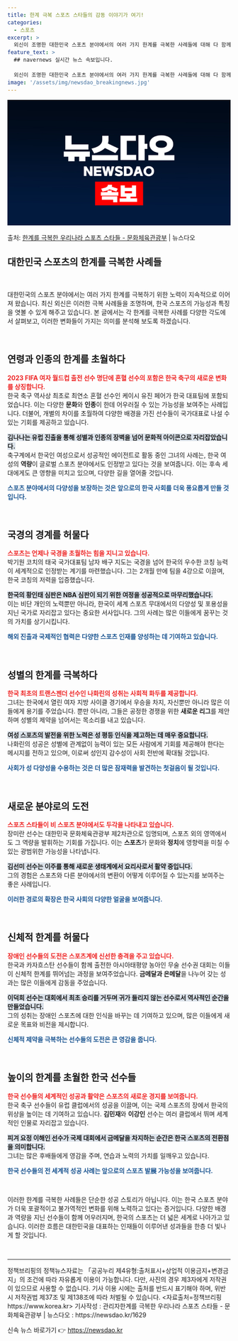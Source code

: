 ```yaml
---
title: 한계 극복 스포츠 스타들의 감동 이야기가 여기!
categories:
  - 스포츠
excerpt: >
  외신이 조명한 대한민국 스포츠 분야에서의 여러 가지 한계를 극복한 사례들에 대해 다 함께 확인해 볼까요?  …
feature_text: >
  ## navernews 실시간 뉴스 속보입니다.

  외신이 조명한 대한민국 스포츠 분야에서의 여러 가지 한계를 극복한 사례들에 대해 다 함께 확인해 볼까요?  …
image: '/assets/img/newsdao_breakingnews.jpg'
---
```


![뉴스다오 속보](/assets/img/newsdao_breakingnews.jpg)

<p>출처: <a href="https://newsdao.kr/1629" rel="dofollow">한계를 극복한 우리나라 스포츠 스타들 - 문화체육관광부</a> | 뉴스다오</p>

<h2 data-ke-size="size26">대한민국 스포츠의 한계를 극복한 사례들</h2>

<p data-ke-size="size16">&nbsp;</p>

대한민국의 스포츠 분야에서는 여러 가지 한계를 극복하기 위한 노력이 지속적으로 이어져 왔습니다. 최신 외신은 이러한 극복 사례들을 조명하며, 한국 스포츠의 가능성과 특징을 엿볼 수 있게 해주고 있습니다. 본 글에서는 각 한계를 극복한 사례를 다양한 각도에서 살펴보고, 이러한 변화들이 가지는 의미를 분석해 보도록 하겠습니다.

<p data-ke-size="size16">&nbsp;</p>

<h2 data-ke-size="size26">연령과 인종의 한계를 초월하다</h2>

<b><span style="color: #ee2323;">2023 FIFA 여자 월드컵 출전 선수 명단에 혼혈 선수의 포함은 한국 축구의 새로운 변화를 상징합니다.</span></b>  
한국 축구 역사상 최초로 최연소 혼혈 선수인 케이시 유진 페어가 한국 대표팀에 포함되었습니다. 이는 다양한 <b>문화</b>와 <b>인종</b>이 한데 어우러질 수 있는 가능성을 보여주는 사례입니다. 더불어, 개별의 차이를 초월하여 다양한 배경을 가진 선수들이 국가대표로 나설 수 있는 기회를 제공하고 있습니다.

<b><span style="background-color: #21538527;">김나나는 유럽 진출을 통해 성별과 인종의 장벽을 넘어 문화적 아이콘으로 자리잡았습니다.</span></b>  
축구계에서 한국인 여성으로서 성공적인 에이전트로 활동 중인 그녀의 사례는, 한국 여성의 <b>역량</b>이 글로벌 스포츠 분야에서도 인정받고 있다는 것을 보여줍니다. 이는 후속 세대에게도 큰 영향을 미치고 있으며, 다양한 길을 열어줄 것입니다.

<b><span style="color: #1a5490;">스포츠 분야에서의 다양성을 보장하는 것은 앞으로의 한국 사회를 더욱 풍요롭게 만들 것입니다.</span></b>

<p data-ke-size="size16">&nbsp;</p>

<h2 data-ke-size="size26">국경의 경계를 허물다</h2>

<b><span style="color: #ee2323;">스포츠는 언제나 국경을 초월하는 힘을 지니고 있습니다.</span></b>  
박기원 코치의 태국 국가대표팀 남자 배구 지도는 국경을 넘어 한국의 우수한 코칭 능력이 세계적으로 인정받는 계기를 마련했습니다. 그는 2개월 만에 팀을 4강으로 이끌며, 한국 코칭의 저력을 입증했습니다.

<b><span style="background-color: #21538527;">한국의 황인태 심판은 NBA 심판이 되기 위한 여정을 성공적으로 마무리했습니다.</span></b>  
이는 비단 개인의 노력뿐만 아니라, 한국이 세계 스포츠 무대에서의 다양성 및 포용성을 지닌 국가로 자리잡고 있다는 중요한 서사입니다. 그의 사례는 많은 이들에게 꿈꾸는 것의 가치를 상기시킵니다.

<b><span style="color: #1a5490;">해외 진출과 국제적인 협력은 다양한 스포츠 인재를 양성하는 데 기여하고 있습니다.</span></b>

<p data-ke-size="size16">&nbsp;</p>

<h2 data-ke-size="size26">성별의 한계를 극복하다</h2>

<b><span style="color: #ee2323;">한국 최초의 트랜스젠더 선수인 나화린의 성취는 사회적 화두를 제공합니다.</span></b>  
그녀는 한국에서 열린 여자 지방 사이클 경기에서 우승을 차지, 자신뿐만 아니라 많은 이들에게 용기를 주었습니다. 뿐만 아니라, 그들은 공정한 경쟁을 위한 <b>새로운 리그</b>를 제안하며 성별의 제약을 넘어서는 목소리를 내고 있습니다.

<b><span style="background-color: #21538527;">여성 스포츠의 발전을 위한 노력은 성 평등 인식을 제고하는 데 매우 중요합니다.</span></b>  
나화린의 성공은 성별에 관계없이 능력이 있는 모든 사람에게 기회를 제공해야 한다는 메시지를 전하고 있으며, 이로써 성인지 감수성이 사회 전반에 확대될 것입니다.

<b><span style="color: #1a5490;">사회가 성 다양성을 수용하는 것은 더 많은 잠재력을 발견하는 첫걸음이 될 것입니다.</span></b>

<p data-ke-size="size16">&nbsp;</p>

<h2 data-ke-size="size26">새로운 분야로의 도전</h2>

<b><span style="color: #ee2323;">스포츠 스타들이 비 스포츠 분야에서도 두각을 나타내고 있습니다.</span></b>  
장미란 선수는 대한민국 문화체육관광부 제2차관으로 임명되며, 스포츠 외의 영역에서도 그 역량을 발휘하는 기회를 가집니다. 이는 <b>스포츠</b>가 문화와 <b>정치</b>에 영향력을 미칠 수 있는 광범위한 가능성을 나타냅니다.

<b><span style="background-color: #21538527;">김선미 선수는 이주를 통해 새로운 생태계에서 요리사로서 활약 중입니다.</span></b>  
그의 경험은 스포츠와 다른 분야에서의 변환이 어떻게 이루어질 수 있는지를 보여주는 좋은 사례입니다.

<b><span style="color: #1a5490;">이러한 경로의 확장은 한국 사회의 다양한 얼굴을 보여줍니다.</span></b>

<p data-ke-size="size16">&nbsp;</p>

<h2 data-ke-size="size26">신체적 한계를 허물다</h2>

<b><span style="color: #ee2323;">장애인 선수들의 도전은 스포츠계에 신선한 충격을 주고 있습니다.</span></b>  
한국과 카자흐스탄 선수들이 함께 출전한 아시아태평양 농아인 무술 선수권 대회는 이들이 신체적 한계를 뛰어넘는 과정을 보여주었습니다. <b>금메달과 은메달</b>을 나누어 갖는 성과는 많은 이들에게 감동을 주었습니다.

<b><span style="background-color: #21538527;">이덕희 선수는 대회에서 최초 승리를 거두며 귀가 들리지 않는 선수로서 역사적인 순간을 만들었습니다.</span></b>  
그의 성취는 장애인 스포츠에 대한 인식을 바꾸는 데 기여하고 있으며, 많은 이들에게 새로운 목표와 비전을 제시합니다.

<b><span style="color: #1a5490;">신체적 제약을 극복하는 선수들의 도전은 큰 영감을 줍니다.</span></b>

<p data-ke-size="size16">&nbsp;</p>

<h2 data-ke-size="size26">높이의 한계를 초월한 한국 선수들</h2>

<b><span style="color: #ee2323;">한국 선수들의 세계적인 성공과 활약은 스포츠의 새로운 경지를 보여줍니다.</span></b>  
한국 축구 선수들이 유럽 클럽에서의 성공을 이끌며, 이는 국제 스포츠의 장에서 한국의 위상을 높이는 데 기여하고 있습니다. <b>김민재</b>와 <b>이강인</b> 선수는 여러 클럽에서 뛰며 세계적인 인물로 자리잡고 있습니다.

<b><span style="background-color: #21538527;">피겨 요정 이해인 선수가 국제 대회에서 금메달을 차지하는 순간은 한국 스포츠의 전환점을 의미합니다.</span></b>  
그녀는 많은 후배들에게 영감을 주며, 연습과 노력의 가치를 일깨우고 있습니다.

<b><span style="color: #1a5490;">한국 선수들의 전 세계적 성공 사례는 앞으로의 스포츠 발展 가능성을 보여줍니다.</span></b>

<p data-ke-size="size16">&nbsp;</p>

이러한 한계를 극복한 사례들은 단순한 성공 스토리가 아닙니다. 이는 한국 스포츠 분야가 더욱 포괄적이고 불가역적인 변화를 위해 노력하고 있다는 증거입니다. 다양한 배경과 역량을 지닌 선수들이 함께 어우러지며, 한국의 스포츠는 더 넓은 세계로 나아가고 있습니다. 이러한 흐름은 대한민국을 대표하는 인재들이 이루어낸 성과들을 한층 더 빛나게 할 것입니다. 

<p data-ke-size="size16">&nbsp;</p>

<hr />
정책브리핑의 정책뉴스자료는 「공공누리 제4유형:출처표시+상업적 이용금지+변경금지」의 조건에 따라 자유롭게 이용이 가능합니다. 다만, 사진의 경우 제3자에게 저작권이 있으므로 사용할 수 없습니다. 기사 이용 시에는 출처를 반드시 표기해야 하며, 위반 시 저작권법 제37조 및 제138조에 따라 처벌될 수 있습니다. <자료출처=정책브리핑 https://www.korea.kr>  
기사작성 : 관리자한계를 극복한 우리나라 스포츠 스타들 - 문화체육관광부 | 뉴스다오  : https://newsdao.kr/1629 

신속 뉴스 바로가기 👉 <a href="https://newsdao.kr" rel="dofollow">https://newsdao.kr</a>


